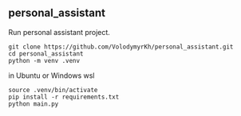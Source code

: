 ## personal_assistant
Run personal assistant project.

```
git clone https://github.com/VolodymyrKh/personal_assistant.git
cd personal_assistant
python -m venv .venv
```

in Ubuntu or  Windows wsl

```
source .venv/bin/activate
pip install -r requirements.txt
python main.py
```
